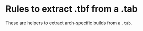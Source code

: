 Rules to extract .tbf from a .tab
=================================

These are helpers to extract arch-specific builds from a `.tab`.
